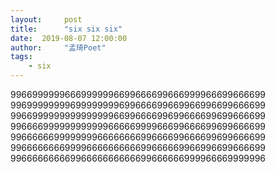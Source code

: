 ```yaml
---
layout:     post
title:      "six six six"
date:  2019-08-07 12:00:00
author:     "孟琦Poet"
tags:
    - six
---
```


99669999996669999996699666699666999966699666699 
99699999999699999999699666699669966996699666699 
99669999999999999996699666699699666699699666699 
99666699999999999966666999966699666699699666699 
99666666999999996666666699666699666699699666699 
99666666669999666666666699666669966996699666699
99666666666996666666666699666666999966669999996
